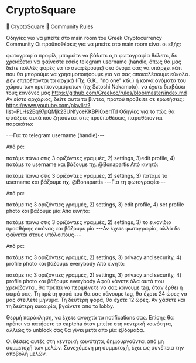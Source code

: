 # CryptoSquare
🔳 CryptoSquare 🔳 Community Rules

Οδηγίες για να μπείτε στο main room του Greek Cryptocurrency Community
Οι προϋποθέσεις για να μπείτε στο main room είναι οι εξής:

φωτογραφία προφίλ, μπορείτε να βάλετε ο,τι φωτογραφία θέλετε, δε χρειάζεται να φαίνεστε εσείς
telegram username (handle, όπως θα μας δείτε πολλές φορές να το αναφέρουμε)
στο όνομά σας να υπάρχει κάτι που θα μπορούμε να χρησιμοποιήσουμε για να σας αποκαλέσουμε εύκολα. Δεν επιτρέπονται τα αρχικά (Πχ. G.K., "no one" κτλ.) ή κοινά ονόματα του χώρου των κρυπτονομισματων (πχ Satoshi Nakamoto).
να έχετε διαβάσει τους κανόνες μας https://github.com/Greekcc/rules/blob/master/index.md
Αν είστε αρχάριος, δείτε αυτά τα βίντεο, προτού προβείτε σε ερωτήσεις: https://www.youtube.com/playlist?list=PLHs2Bq97pQMjk23UNfyoeKKBPI0xerlTd
Οδηγίες για το πώς θα φτιάξετε αυτά που ζητούνται στις προϋποθέσεις, παραθέτονται παρακάτω:

---Για το telegram username (handle)---

Από pc:

πατάμε πάνω στις 3 οριζόντιες γραμμές, 2) settings, 3)edit profile, 4) πατάμε το username και βάζουμε πχ. @Bonapartis
Από κινητό:

πατάμε πάνω στις 3 οριζόντιες γραμμές, 2) settings, 3) πατάμε το username και βάζουμε πχ. @Bonapartis
---Για τη φωτογραφία---

Από pc:

πατάμε τις 3 οριζόντιες γραμμές, 2) settings, 3) edit profile, 4) set profile photo και βάζουμε μία
Από κινητό:

πατάμε πάνω στις 3 οριζόντιες γραμμές, 2) settings, 3) το εικονίδιο προσθήκης εικόνας και βάζουμε μία
---Αν έχετε φωτογραφία, αλλά δε φαίνεται στους υπόλοιπους---

Από pc:

πατάμε τις 3 οριζόντιες γραμμές, 2) settings, 3) privacy and security, 4) profile photo και βάζουμε everybody
Από κινητό:

πατάμε τις 3 οριζόντιες γραμμές, 2) settings, 3) privacy and security, 4) profile photo και βάζουμε everybody
Αφού κάνετε όλα αυτά που χρειάζονται, θα πρέπει να περιμένετε να σας κάνουμε tag, όταν έρθει η σειρά σας. Τη πρώτη φορά που θα σας κάνουμε tag, θα έχετε 24 ώρες να μας στείλετε μήνυμα. Τη δεύτερη φορά, θα έχετε 12 ώρες. Αν χάσετε και τη δεύτερη ευκαιρία, βγαίνετε από το lobby.

Θερμή παράκληση, να έχετε ανοιχτά τα notifications σας. Επίσης θα πρέπει να πατήσετε το captcha όταν μπείτε στη κεντρική κοινότητα, αλλιώς το unblock σας θα γίνει μετά από μία εβδομάδα.

Οι θέσεις αυτές στη κεντρική κοινότητα, δημιουργούνται από μη συμμετοχή των μελών. Συνεχόμενη μη συμμετοχή, έχει ως συνέπεια την αποβολή μελών.
